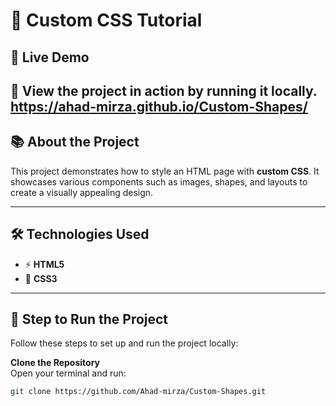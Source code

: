 # 🌟 **Custom CSS Tutorial**

## 🚀 **Live Demo**
🎉 **View the project in action by running it locally.**
https://ahad-mirza.github.io/Custom-Shapes/
---

## 📚 **About the Project**
This project demonstrates how to style an HTML page with **custom CSS**. It showcases various components such as images, shapes, and layouts to create a visually appealing design.

---

## 🛠️ **Technologies Used**
- ⚡ **HTML5**
- 🎨 **CSS3**

---

## 📝 **Step to Run the Project**

Follow these steps to set up and run the project locally:

 **Clone the Repository**  
   Open your terminal and run:
   ```bash
   git clone https://github.com/Ahad-mirza/Custom-Shapes.git
